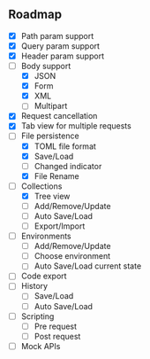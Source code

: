 ## Roadmap

- [x] Path param support
- [x] Query param support
- [x] Header param support
- [ ] Body support
    - [x] JSON
    - [x] Form
    - [x] XML
    - [ ] Multipart
- [x] Request cancellation
- [x] Tab view for multiple requests
- [ ] File persistence
    - [x] TOML file format
    - [x] Save/Load
    - [ ] Changed indicator
    - [x] File Rename
- [ ] Collections
    - [x] Tree view
    - [ ] Add/Remove/Update
    - [ ] Auto Save/Load
    - [ ] Export/Import
- [ ] Environments
    - [ ] Add/Remove/Update
    - [ ] Choose environment
    - [ ] Auto Save/Load current state
- [ ] Code export
- [ ] History
    - [ ] Save/Load
    - [ ] Auto Save/Load
- [ ] Scripting
    - [ ] Pre request
    - [ ] Post request
- [ ] Mock APIs